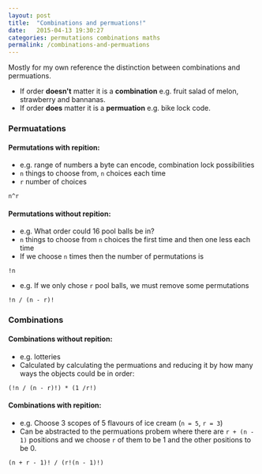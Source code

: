 ```yaml
---
layout: post
title:  "Combinations and permuations!"
date:   2015-04-13 19:30:27
categories: permutations combinations maths
permalink: /combinations-and-permuations
---
```



Mostly for my own reference the distinction between combinations and permuations.

- If order **doesn't** matter it is a **combination** e.g. fruit salad of melon, strawberry and bannanas.
- If order **does** matter it is a **permuation** e.g. bike lock code.


### Permuatations

#### Permutations with repition:

- e.g. range of numbers a byte can encode, combination lock possibilities
- `n` things to choose from, `n` choices each time
- `r` number of choices

```
n^r
```

#### Permutations without repition:

- e.g. What order could 16 pool balls be in?
- `n` things to choose from `n` choices the first time and then one less each time
- If we choose `n` times then the number of permutations is

```
!n
```

- e.g. If we only chose `r` pool balls, we must remove some permutations

```
!n / (n - r)!
```

### Combinations

#### Combinations without repition:

- e.g. lotteries
- Calculated by calculating the permuations and reducing it by how many ways the objects could be in order:

```
(!n / (n - r)!) * (1 /r!)
```

#### Combinations with repition:

- e.g. Choose 3 scopes of 5 flavours of ice cream (`n = 5`, `r = 3`)
- Can be abstracted to the permuations probem where
there are `r + (n - 1)` positions and we choose `r` of them to be 1 and the other positions to be 0.

```
(n + r - 1)! / (r!(n - 1)!)
```